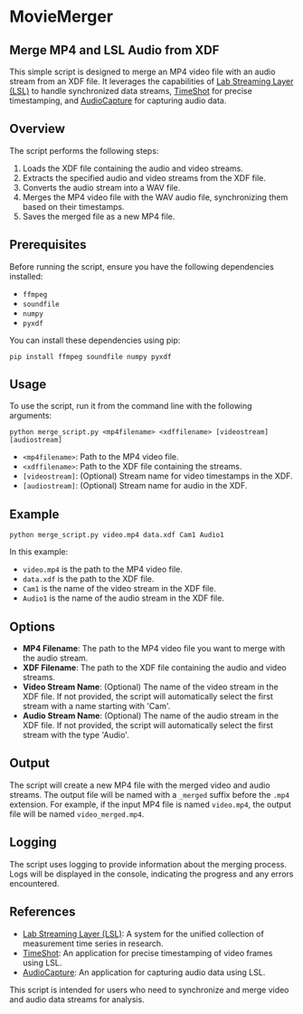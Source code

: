 # MovieMerger
## Merge MP4 and LSL Audio from XDF

This simple script is designed to merge an MP4 video file with an audio stream from an XDF file. It leverages the capabilities of [Lab Streaming Layer (LSL)](https://labstreaminglayer.readthedocs.io/info/what_is_lsl.html) to handle synchronized data streams, [TimeShot](https://github.com/markspan/TimeShot) for precise timestamping, and [AudioCapture](https://github.com/labstreaminglayer/App-AudioCapture) for capturing audio data.

## Overview

The script performs the following steps:
1. Loads the XDF file containing the audio and video streams.
2. Extracts the specified audio and video streams from the XDF file.
3. Converts the audio stream into a WAV file.
4. Merges the MP4 video file with the WAV audio file, synchronizing them based on their timestamps.
5. Saves the merged file as a new MP4 file.

## Prerequisites

Before running the script, ensure you have the following dependencies installed:
- `ffmpeg`
- `soundfile`
- `numpy`
- `pyxdf`

You can install these dependencies using pip:
```
pip install ffmpeg soundfile numpy pyxdf
```

## Usage

To use the script, run it from the command line with the following arguments:

```
python merge_script.py <mp4filename> <xdffilename> [videostream] [audiostream]
```

- `<mp4filename>`: Path to the MP4 video file.
- `<xdffilename>`: Path to the XDF file containing the streams.
- `[videostream]`: (Optional) Stream name for video timestamps in the XDF.
- `[audiostream]`: (Optional) Stream name for audio in the XDF.

## Example

```
python merge_script.py video.mp4 data.xdf Cam1 Audio1
```

In this example:
- `video.mp4` is the path to the MP4 video file.
- `data.xdf` is the path to the XDF file.
- `Cam1` is the name of the video stream in the XDF file.
- `Audio1` is the name of the audio stream in the XDF file.

## Options

- **MP4 Filename**: The path to the MP4 video file you want to merge with the audio stream.
- **XDF Filename**: The path to the XDF file containing the audio and video streams.
- **Video Stream Name**: (Optional) The name of the video stream in the XDF file. If not provided, the script will automatically select the first stream with a name starting with 'Cam'.
- **Audio Stream Name**: (Optional) The name of the audio stream in the XDF file. If not provided, the script will automatically select the first stream with the type 'Audio'.

## Output

The script will create a new MP4 file with the merged video and audio streams. The output file will be named with a `_merged` suffix before the `.mp4` extension. For example, if the input MP4 file is named `video.mp4`, the output file will be named `video_merged.mp4`.

## Logging

The script uses logging to provide information about the merging process. Logs will be displayed in the console, indicating the progress and any errors encountered.

## References

- [Lab Streaming Layer (LSL)](https://labstreaminglayer.readthedocs.io/info/what_is_lsl.html): A system for the unified collection of measurement time series in research.
- [TimeShot](https://github.com/markspan/TimeShot): An application for precise timestamping of video frames using LSL.
- [AudioCapture](https://github.com/labstreaminglayer/App-AudioCapture): An application for capturing audio data using LSL.

This script is intended for users who need to synchronize and merge video and audio data streams for analysis.



